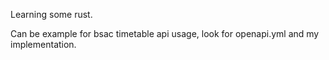 Learning some rust.

Can be example for bsac timetable api usage, look for openapi.yml and my implementation.